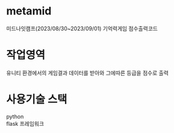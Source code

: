 # metamid
미드나잇캠프(2023/08/30~2023/09/01) 기억력게임 점수출력코드

# 작업영역
유니티 환경에서의 게임결과 데이터를 받아와 그에따른 등급을 점수로 출력

# 사용기술 스택
python   
flask 프레임워크
